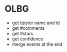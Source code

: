 # OLBG

- get tipster name and id
- get #comments
- get #stars
- get confidence
- merge events at the end

